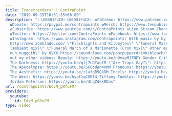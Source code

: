 ```yaml
---
title: Transtrenders" | ContraPoint
date: "2019-09-15T10:31:35+08:00"
description: "✨\U0001F4C8✨\U0001F4C8✨ ✿Patreon: https://www.patreon.com/contrapoints
  ✿Donate: https://paypal.me/contrapoints ✿Merch: https://www.teepublic.com/stores/contrapoints?ref_id=5379
  ✿Subscribe: https://www.youtube.com/c/ContraPoints ✿Live Stream Channel: https://www.youtube.com/c/ContraPointsLive
  ✿Twitter: https://twitter.com/ContraPoints ✿Facebook: https://www.facebook.com/ContraPoints/
  ✿Instagram: https://www.instagram.com/contrapoints/ With music by by Zoë Blade:
  http://www.zoeblade.com/ \"Flashlights and Kilobytes\" \"Funeral March of a Marionette
  (ambient mix)\" \"Funeral March of a Marionette (Cron mix)\" Other music: \"meowth
  muh nuggeth\" by OVXX https://soundcloud.com/poorpupperdrinksbleach/meowth Check
  out my other videos: Beauty: https://youtu.be/n9mspMJTNEY Gender Critical: https://youtu.be/1pTPuoGjQsI
  The Darkness: https://youtu.be/qtj7LDYaufM \"Are Traps Gay?\": https://youtu.be/PbBzhqJK3bg
  The Apocalypse: https://youtu.be/S6GodWn4XMM Pronouns: https://youtu.be/9bbINLWtMKI
  The Aesthetic: https://youtu.be/z1afqR5QkDM Incels: https://youtu.be/fD2briZ6fB0
  The West: https://youtu.be/hyaftqCORT4 Tiffany Tumbles: https://youtu.be/j1dJ8whOM8E
  Jordan Peterson: https://youtu.be/4LqZdkkBDas"
url: /contrapoints/EdvM_pRfuFM/
providers:
  youtube:
    id: EdvM_pRfuFM
type: video
---
```

